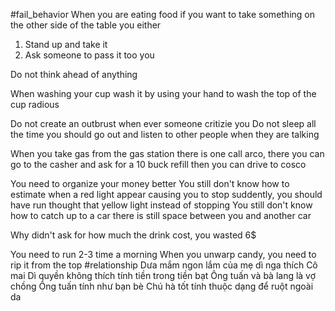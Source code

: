 #fail_behavior 
When you are eating food if you want to take something on the other side of the table you either 
1. Stand up and take it 
2. Ask someone to pass it too you


Do not think ahead of anything 

When washing your cup wash it by using your hand to wash the top of the cup radious 


Do not create an outbrust when ever someone critizie you 
 Do not sleep all the time you should go out and listen to other people when they are talking 


When you take gas from the gas station there is one call arco, there you can go to the casher and ask for a 10 buck refill then you can drive to cosco 

You need to organize your money better 
You still don't know how to estimate when a red light appear causing you to stop suddently, you should have run thought that yellow light instead of stopping 
You still don't know how to catch up to a car there is still space between you and another car

Why didn't ask for how much the drink cost, you wasted 6$

You need to run 2-3 time a morning 
When you unwarp candy, you need to rip it from the top
#relationship 
Dưa mắm ngon lắm của mẹ dì nga thích 
Cô mai
Dì quyền không thích tính tiền trong tiền bạt 
Ông tuấn và bà lang là vợ chồng 
Ông tuấn tính như bạn bè 
Chú hà tốt tính thuộc dạng để ruột ngoài da 




